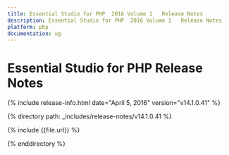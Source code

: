 ```yaml
---
title: Essential Studio for PHP  2016 Volume 1   Release Notes  
description: Essential Studio for PHP  2016 Volume 1   Release Notes  
platform: php
documentation: ug
---
```


# Essential Studio for PHP  Release Notes  

{% include release-info.html date="April 5, 2016"  version="v14.1.0.41" %} 


{% directory path: _includes/release-notes/v14.1.0.41 %}

{% include {{file.url}} %}

{% enddirectory %}